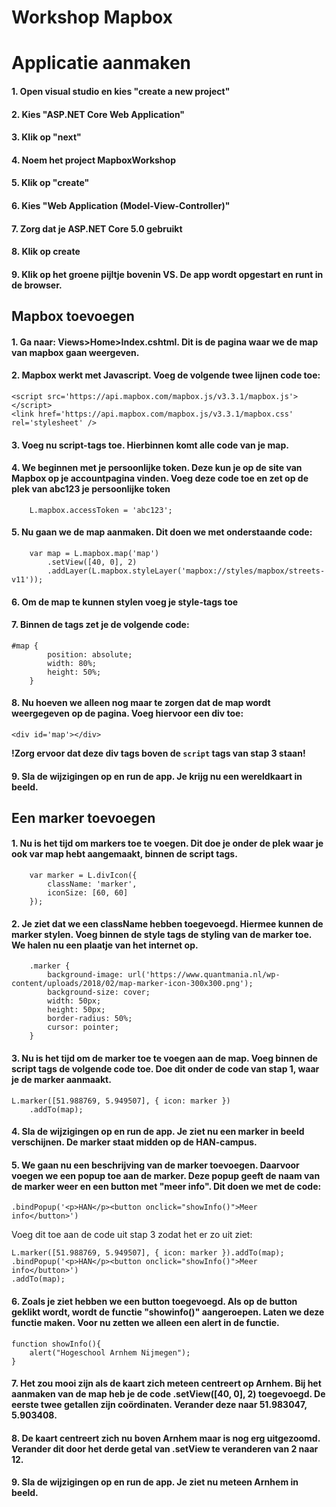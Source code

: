# Workshop Mapbox


# Applicatie aanmaken
#### 1. Open visual studio en kies "create a new project"
#### 2. Kies "ASP.NET Core Web Application"
#### 3. Klik op "next"
#### 4. Noem het project MapboxWorkshop
#### 5. Klik op "create"
#### 6. Kies "Web Application (Model-View-Controller)"
#### 7. Zorg dat je ASP.NET Core 5.0 gebruikt
#### 8. Klik op create
#### 9. Klik op het groene pijltje bovenin VS. De app wordt opgestart en runt in de browser.

## Mapbox toevoegen

#### 1. Ga naar: Views>Home>Index.cshtml. Dit is de pagina waar we de map van mapbox gaan weergeven.
#### 2. Mapbox werkt met Javascript. Voeg de volgende twee lijnen code toe:
	<script src='https://api.mapbox.com/mapbox.js/v3.3.1/mapbox.js'></script>
	<link href='https://api.mapbox.com/mapbox.js/v3.3.1/mapbox.css' rel='stylesheet' />
#### 3. Voeg nu script-tags toe. Hierbinnen komt alle code van je map. 
#### 4. We beginnen met je persoonlijke token. Deze kun je op de site van Mapbox op je accountpagina vinden. Voeg deze code toe en zet op de plek van abc123 je persoonlijke token
    	L.mapbox.accessToken = 'abc123';
#### 5. Nu gaan we de map aanmaken. Dit doen we met onderstaande code:
    	var map = L.mapbox.map('map')
        	.setView([40, 0], 2)
        	.addLayer(L.mapbox.styleLayer('mapbox://styles/mapbox/streets-v11'));
#### 6. Om de map te kunnen stylen voeg je style-tags toe
#### 7. Binnen de tags zet je de volgende code:
	#map {
        	position: absolute;
        	width: 80%;
        	height: 50%;
    	}
#### 8. Nu hoeven we alleen nog maar te zorgen dat de map wordt weergegeven op de pagina. Voeg hiervoor een div toe:
	<div id='map'></div>
**!Zorg ervoor dat deze div tags boven de `script` tags van stap 3 staan!**
#### 9. Sla de wijzigingen op en run de app. Je krijg nu een wereldkaart in beeld. 

## Een marker toevoegen
#### 1. Nu is het tijd om markers toe te voegen. Dit doe je onder de plek waar je ook var map hebt aangemaakt, binnen de script tags.
    	var marker = L.divIcon({
        	className: 'marker',
        	iconSize: [60, 60]
    	});
#### 2. Je ziet dat we een className hebben toegevoegd. Hiermee kunnen de marker stylen. Voeg binnen de style tags de styling van de marker toe. We halen nu een plaatje van het internet op.
        .marker {
            background-image: url('https://www.quantmania.nl/wp-content/uploads/2018/02/map-marker-icon-300x300.png');
            background-size: cover;
            width: 50px;
            height: 50px;
            border-radius: 50%;
            cursor: pointer;
        }
#### 3. Nu is het tijd om de marker toe te voegen aan de map. Voeg binnen de script tags de volgende code toe. Doe dit onder de code van stap 1, waar je de marker aanmaakt.
    L.marker([51.988769, 5.949507], { icon: marker })
    	.addTo(map);
#### 4. Sla de wijzigingen op en run de app. Je ziet nu een marker in beeld verschijnen. De marker staat midden op de HAN-campus.
#### 5. We gaan nu een beschrijving van de marker toevoegen. Daarvoor voegen we een popup toe aan de marker. Deze popup geeft de naam van de marker weer en een button met "meer info". Dit doen we met de code:
	.bindPopup('<p>HAN</p><button onclick="showInfo()">Meer info</button>')

Voeg dit toe aan de code uit stap 3 zodat het er zo uit ziet:

    L.marker([51.988769, 5.949507], { icon: marker }).addTo(map);
	.bindPopup('<p>HAN</p><button onclick="showInfo()">Meer info</button>')
	.addTo(map);
#### 6. Zoals je ziet hebben we een button toegevoegd. Als op de button geklikt wordt, wordt de functie "showinfo()" aangeroepen. Laten we deze functie maken. Voor nu zetten we alleen een alert in de functie.
	function showInfo(){
		alert("Hogeschool Arnhem Nijmegen");
	}
#### 7. Het zou mooi zijn als de kaart zich meteen centreert op Arnhem. Bij het aanmaken van de map heb je de code .setView([40, 0], 2) toegevoegd. De eerste twee getallen zijn coördinaten. Verander deze naar 51.983047, 5.903408.
#### 8. De kaart centreert zich nu boven Arnhem maar is nog erg uitgezoomd. Verander dit door het derde getal van .setView te veranderen van 2 naar 12.
#### 9. Sla de wijzigingen op en run de app. Je ziet nu meteen Arnhem in beeld.

